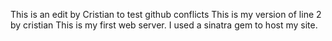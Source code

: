 This is an edit by Cristian to test github conflicts
This is my version of line 2 by cristian
This is my first web server. I used a sinatra gem to host my site.
